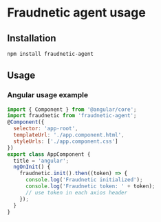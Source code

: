 # Fraudnetic agent usage

## Installation

```bash
npm install fraudnetic-agent
```

## Usage


### Angular usage example
```javascript
import { Component } from '@angular/core';
import fraudnetic from 'fraudnetic-agent';
@Component({
  selector: 'app-root',
  templateUrl: './app.component.html',
  styleUrls: ['./app.component.css']
})
export class AppComponent {
  title = 'angular';
  ngOnInit() {
    fraudnetic.init().then((token) => {
      console.log('Fraudnetic initialized');
      console.log('Fraudnetic token: ' + token);
      // use token in each axios header
    });
  }
}

```

